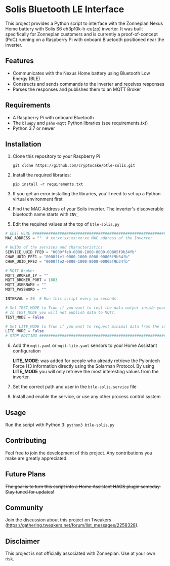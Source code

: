 # Solis Bluetooth LE Interface

This project provides a Python script to interface with the Zonneplan Nexus Home battery with Solis S6 eh3p10k-h-eu(zp) inverter. It was built specifically for Zonneplan customers and is currently a proof-of-concept (PoC) running on a Raspberry Pi with onboard Bluetooth positioned near the inverter.

## Features

- Communicates with the Nexus Home battery using Bluetooth Low Energy (BLE)
- Constructs and sends commands to the inverter and receives responses
- Parses the responses and publishes them to an MQTT Broker

## Requirements

- A Raspberry Pi with onboard Bluetooth
- The `bluepy` and `paho-mqtt` Python libraries (see requirements.txt)
- Python 3.7 or newer

## Installation

1. Clone this repository to your Raspberry Pi
   
   `git clone https://github.com/cryptocake/btle-solis.git`
2. Install the required libraries: 
    
    `pip install -r requirements.txt`
3. If you get an error installing the libraries, you'll need to set up a Python virtual environment first
4. Find the MAC Address of your Solis inverter. The inverter's discoverable bluetooth name starts with `INV_`
5. Edit the required values at the top of `btle-solis.py`
```python
# EDIT HERE ############################################################################
MAC_ADDRESS = ""  # xx:xx:xx:xx:xx:xx MAC address of the Inverter

# UUIDs of the services and characteristics
SERVICE_UUID_FFE0 = "0000ffe0-0000-1000-8000-00805f9b34fb"
CHAR_UUID_FFE1 = "0000ffe1-0000-1000-8000-00805f9b34fb"
CHAR_UUID_FFE2 = "0000ffe2-0000-1000-8000-00805f9b34fb"

# MQTT Broker
MQTT_BROKER_IP = ""
MQTT_BROKER_PORT = 1883
MQTT_USERNAME = ""
MQTT_PASSWORD = ""

INTERVAL = 20  # Run this script every xx seconds.

# Set TEST_MODE to True if you want to test the data output inside your terminal first.
# In TEST_MODE you will not publish data to MQTT.
TEST_MODE = False

# Set LITE_MODE to True if you want to request minimal data from the inverter, see mqtt-lite.yaml.
LITE_MODE = False
# STOP EDITING #########################################################################
```
6. Add the `mqtt.yaml` or `mqtt-lite.yaml` sensors to your Home Assistant configuration
   
   **LITE_MODE**: was added for people who already retrieve the Pylontech Force H3 information directly using the 
   Solarman Protocol. By using **LITE_MODE** you will only retrieve the most interesting values from the inverter.
7. Set the correct path and user in the `btle-solis.service` file
8. Install and enable the service, or use any other process control system

## Usage

Run the script with Python 3: `python3 btle-solis.py`

## Contributing

Feel free to join the development of this project. Any contributions you make are greatly appreciated.

## Future Plans

~~The goal is to turn this script into a Home Assistant HACS plugin someday. Stay tuned for updates!~~

## Community

Join the discussion about this project on Tweakers (https://gathering.tweakers.net/forum/list_messages/2258328).

## Disclaimer

This project is not officially associated with Zonneplan. Use at your own risk.
